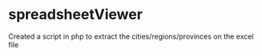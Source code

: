 ﻿# spreadsheetViewer

Created a script in php to extract the cities/regions/provinces on the excel file
